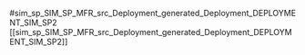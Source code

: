 #sim_sp_SIM_SP_MFR_src_Deployment_generated_Deployment_DEPLOYMENT_SIM_SP2
[[sim_sp_SIM_SP_MFR_src_Deployment_generated_Deployment_DEPLOYMENT_SIM_SP2]]
